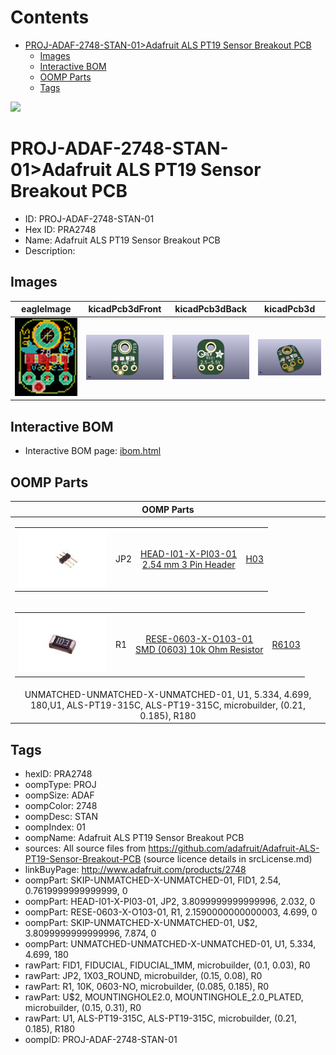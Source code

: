 



Contents
========

* [PROJ-ADAF-2748-STAN-01>Adafruit ALS PT19 Sensor Breakout PCB](#proj-adaf-2748-stan-01adafruit-als-pt19-sensor-breakout-pcb)
	* [Images](#images)
	* [Interactive BOM](#interactive-bom)
	* [OOMP Parts](#oomp-parts)
	* [Tags](#tags)
  
![][im]
# PROJ-ADAF-2748-STAN-01>Adafruit ALS PT19 Sensor Breakout PCB

- ID: PROJ-ADAF-2748-STAN-01
- Hex ID: PRA2748
- Name: Adafruit ALS PT19 Sensor Breakout PCB
- Description: 

## Images
  
  

|eagleImage|kicadPcb3dFront|kicadPcb3dBack|kicadPcb3d|
| :---: | :---: | :---: | :---: |
|[![eagleImage](eagleImage_140.png)](eagleImage_600.png)|[![kicadPcb3dFront](kicadPcb3dFront_140.png)](kicadPcb3dFront_600.png)|[![kicadPcb3dBack](kicadPcb3dBack_140.png)](kicadPcb3dBack_600.png)|[![kicadPcb3d](kicadPcb3d_140.png)](kicadPcb3d_600.png)|

## Interactive BOM

- Interactive BOM page: [ibom.html](kicad/bom/ibom.html)

## OOMP Parts
  

|OOMP Parts|
| :---: |
|<table><tr><td>![HEAD-I01-X-PI03-01](https://raw.githubusercontent.com/oomlout/oomlout_OOMP_parts/main/HEAD-I01-X-PI03-01/image_140.jpg)</td><td> JP2</td><td>[HEAD-I01-X-PI03-01<br>2.54 mm 3 Pin Header](https://github.com/oomlout/oomlout_OOMP_parts/tree/main/HEAD-I01-X-PI03-01/)</td><td>[H03](https://github.com/oomlout/oomlout_OOMP_parts/tree/main/HEAD-I01-X-PI03-01/)</td></tr></table>|
|<table><tr><td>![RESE-0603-X-O103-01](https://raw.githubusercontent.com/oomlout/oomlout_OOMP_parts/main/RESE-0603-X-O103-01/image_140.jpg)</td><td> R1</td><td>[RESE-0603-X-O103-01<br>SMD (0603) 10k Ohm Resistor](https://github.com/oomlout/oomlout_OOMP_parts/tree/main/RESE-0603-X-O103-01/)</td><td>[R6103](https://github.com/oomlout/oomlout_OOMP_parts/tree/main/RESE-0603-X-O103-01/)</td></tr></table>|
|UNMATCHED-UNMATCHED-X-UNMATCHED-01, U1, 5.334, 4.699, 180,U1, ALS-PT19-315C, ALS-PT19-315C, microbuilder, (0.21, 0.185), R180|

## Tags

- hexID: PRA2748
- oompType: PROJ
- oompSize: ADAF
- oompColor: 2748
- oompDesc: STAN
- oompIndex: 01
- oompName: Adafruit ALS PT19 Sensor Breakout PCB
- sources: All source files from https://github.com/adafruit/Adafruit-ALS-PT19-Sensor-Breakout-PCB (source licence details in srcLicense.md)
- linkBuyPage: http://www.adafruit.com/products/2748
- oompPart: SKIP-UNMATCHED-X-UNMATCHED-01, FID1, 2.54, 0.7619999999999999, 0
- oompPart: HEAD-I01-X-PI03-01, JP2, 3.8099999999999996, 2.032, 0
- oompPart: RESE-0603-X-O103-01, R1, 2.1590000000000003, 4.699, 0
- oompPart: SKIP-UNMATCHED-X-UNMATCHED-01, U$2, 3.8099999999999996, 7.874, 0
- oompPart: UNMATCHED-UNMATCHED-X-UNMATCHED-01, U1, 5.334, 4.699, 180
- rawPart: FID1, FIDUCIAL, FIDUCIAL_1MM, microbuilder, (0.1, 0.03), R0
- rawPart: JP2, 1X03_ROUND, microbuilder, (0.15, 0.08), R0
- rawPart: R1, 10K, 0603-NO, microbuilder, (0.085, 0.185), R0
- rawPart: U$2, MOUNTINGHOLE2.0, MOUNTINGHOLE_2.0_PLATED, microbuilder, (0.15, 0.31), R0
- rawPart: U1, ALS-PT19-315C, ALS-PT19-315C, microbuilder, (0.21, 0.185), R180
- oompID: PROJ-ADAF-2748-STAN-01



[im]: kicadPcb3d_450.png
